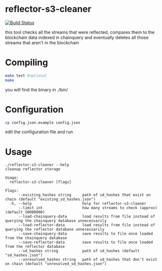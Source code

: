 # reflector-s3-cleaner
[![Build Status](https://travis-ci.com/nikooo777/reflector-s3-cleaner.svg?branch=master)](https://travis-ci.com/nikooo777/reflector-s3-cleaner)

this tool checks all the streams that were reflected, compares them to the blockchain data indexed in chainquery and eventually deletes all those streams that aren't in the blockchain

# Compiling
```bash
make test #optional
make
```
you will find the binary in ./bin/

# Configuration

```bash
cp config.json.example config.json
```
edit the configuration file and run

# Usage
```
./reflector-s3-cleaner --help
cleanup reflector storage

Usage:
  reflector-s3-cleaner [flags]

Flags:
      --existing_hashes string     path of sd_hashes that exist on chain (default "existing_sd_hashes.json")
  -h, --help                       help for reflector-s3-cleaner
      --limit int                  how many streams to check (approx) (default 50000000)
      --load-chainquery-data       load results from file instead of querying the chainquery database unnecessarily
      --load-reflector-data        load results from file instead of querying the reflector database unnecessarily
      --save-chainquery-data       save results to file once loaded from the chainquery database
      --save-reflector-data        save results to file once loaded from the reflector database
      --sd_hashes string           path of sd_hashes (default "sd_hashes.json")
      --unresolved_hashes string   path of sd_hashes that don't exist on chain (default "unresolved_sd_hashes.json")
```